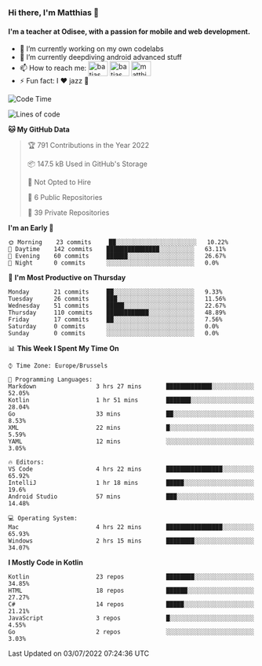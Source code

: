 ### Hi there, I'm Matthias 👋

#### I'm a teacher at Odisee, with a passion for mobile and web development.

- 🔭 I’m currently working on my own codelabs
- 🌱 I’m currently deepdiving android advanced stuff
- 📫 How to reach me: <a href="https://dev.to/batjas" target="_blank"><img align="center" src="https://raw.githubusercontent.com/rahuldkjain/github-profile-readme-generator/master/src/images/icons/Social/devto.svg" alt="batjas" height="30" width="40" /></a>
<a href="https://twitter.com/batjas" target="_blank"><img align="center" src="https://raw.githubusercontent.com/rahuldkjain/github-profile-readme-generator/master/src/images/icons/Social/twitter.svg" alt="batjas" height="30" width="40" /></a>
<a href="https://linkedin.com/in/matthiasdruwé" target="_blank"><img align="center" src="https://raw.githubusercontent.com/rahuldkjain/github-profile-readme-generator/master/src/images/icons/Social/linked-in-alt.svg" alt="matthiasdruwé" height="30" width="40" /></a>
- ⚡ Fun fact: I ❤ jazz 🎷


<!--START_SECTION:waka-->
![Code Time](http://img.shields.io/badge/Code%20Time-350%20hrs%2027%20mins-blue)

![Lines of code](https://img.shields.io/badge/From%20Hello%20World%20I%27ve%20Written-228%20Thousand%20lines%20of%20code-blue)

**🐱 My GitHub Data** 

> 🏆 791 Contributions in the Year 2022
 > 
> 📦 147.5 kB Used in GitHub's Storage 
 > 
> 🚫 Not Opted to Hire
 > 
> 📜 6 Public Repositories 
 > 
> 🔑 39 Private Repositories  
 > 
**I'm an Early 🐤** 

```text
🌞 Morning    23 commits     ██░░░░░░░░░░░░░░░░░░░░░░░   10.22% 
🌆 Daytime    142 commits    ███████████████░░░░░░░░░░   63.11% 
🌃 Evening    60 commits     ██████░░░░░░░░░░░░░░░░░░░   26.67% 
🌙 Night      0 commits      ░░░░░░░░░░░░░░░░░░░░░░░░░   0.0%

```
📅 **I'm Most Productive on Thursday** 

```text
Monday       21 commits     ██░░░░░░░░░░░░░░░░░░░░░░░   9.33% 
Tuesday      26 commits     ███░░░░░░░░░░░░░░░░░░░░░░   11.56% 
Wednesday    51 commits     █████░░░░░░░░░░░░░░░░░░░░   22.67% 
Thursday     110 commits    ████████████░░░░░░░░░░░░░   48.89% 
Friday       17 commits     ██░░░░░░░░░░░░░░░░░░░░░░░   7.56% 
Saturday     0 commits      ░░░░░░░░░░░░░░░░░░░░░░░░░   0.0% 
Sunday       0 commits      ░░░░░░░░░░░░░░░░░░░░░░░░░   0.0%

```


📊 **This Week I Spent My Time On** 

```text
⌚︎ Time Zone: Europe/Brussels

💬 Programming Languages: 
Markdown                 3 hrs 27 mins       █████████████░░░░░░░░░░░░   52.05% 
Kotlin                   1 hr 51 mins        ███████░░░░░░░░░░░░░░░░░░   28.04% 
Go                       33 mins             ██░░░░░░░░░░░░░░░░░░░░░░░   8.53% 
XML                      22 mins             █░░░░░░░░░░░░░░░░░░░░░░░░   5.59% 
YAML                     12 mins             ░░░░░░░░░░░░░░░░░░░░░░░░░   3.05%

🔥 Editors: 
VS Code                  4 hrs 22 mins       ████████████████░░░░░░░░░   65.92% 
IntelliJ                 1 hr 18 mins        █████░░░░░░░░░░░░░░░░░░░░   19.6% 
Android Studio           57 mins             ███░░░░░░░░░░░░░░░░░░░░░░   14.48%

💻 Operating System: 
Mac                      4 hrs 22 mins       ████████████████░░░░░░░░░   65.93% 
Windows                  2 hrs 15 mins       ████████░░░░░░░░░░░░░░░░░   34.07%

```

**I Mostly Code in Kotlin** 

```text
Kotlin                   23 repos            ████████░░░░░░░░░░░░░░░░░   34.85% 
HTML                     18 repos            ██████░░░░░░░░░░░░░░░░░░░   27.27% 
C#                       14 repos            █████░░░░░░░░░░░░░░░░░░░░   21.21% 
JavaScript               3 repos             █░░░░░░░░░░░░░░░░░░░░░░░░   4.55% 
Go                       2 repos             ░░░░░░░░░░░░░░░░░░░░░░░░░   3.03%

```



 Last Updated on 03/07/2022 07:24:36 UTC
<!--END_SECTION:waka-->

